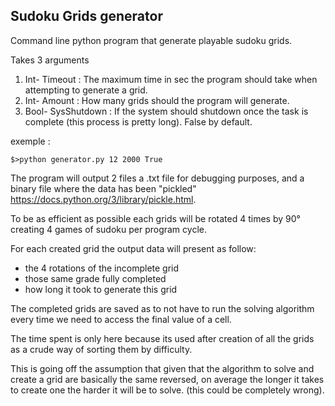 ## Sudoku Grids generator

Command line python program that generate playable sudoku grids.

Takes 3 arguments 

1. Int- Timeout : The maximum time in sec the program should take when attempting to generate a grid. 
2. Int- Amount : How many grids should the program will generate.
3. Bool- SysShutdown : If the system should shutdown once the task is complete (this process is pretty long). False by default.

exemple :

```
$>python generator.py 12 2000 True
```

The program will output 2 files a  .txt file for debugging purposes, and a binary file where the data has been "pickled" <https://docs.python.org/3/library/pickle.html>.

To be as efficient as possible each grids will be rotated 4 times by 90° creating 4 games of sudoku per program cycle.

For each created grid the output data will present as follow:

* the 4 rotations of the incomplete grid
* those same grade fully completed 
* how long it took to generate this grid

The completed grids are saved as to not have to run the solving algorithm every time we need to access the final value of a cell.

The time spent is only here because its used after creation of all the grids as a crude way of sorting them by difficulty. 

This is going off the assumption that given that the algorithm to solve and create a grid are basically the same reversed, on average the longer it takes to create one the harder it will be to solve. (this could be completely wrong).